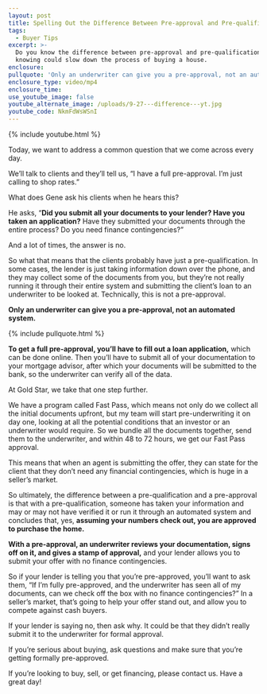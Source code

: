 ```yaml
---
layout: post
title: Spelling Out the Difference Between Pre-approval and Pre-qualification
tags:
  - Buyer Tips
excerpt: >-
  Do you know the difference between pre-approval and pre-qualification? Not
  knowing could slow down the process of buying a house.
enclosure:
pullquote: 'Only an underwriter can give you a pre-approval, not an automated system.'
enclosure_type: video/mp4
enclosure_time:
use_youtube_image: false
youtube_alternate_image: /uploads/9-27---difference---yt.jpg
youtube_code: NkmFdWsWSnI
---
```



{% include youtube.html %}

Today, we want to address a common question that we come across every day.

We’ll talk to clients and they’ll tell us, “I have a full pre-approval. I’m just calling to shop rates.”

What does Gene ask his clients when he hears this?

He asks, “**Did you submit all your documents to your lender? Have you taken an application?** Have they submitted your documents through the entire process? Do you need finance contingencies?”

And a lot of times, the answer is no.

So what that means that the clients probably have just a pre-qualification. In some cases, the lender is just taking information down over the phone, and they may collect some of the documents from you, but they’re not really running it through their entire system and submitting the client’s loan to an underwriter to be looked at. Technically, this is not a pre-approval.

**Only an underwriter can give you a pre-approval, not an automated system.**

{% include pullquote.html %}

**To get a full pre-approval, you’ll have to fill out a loan application,** which can be done online. Then you’ll have to submit all of your documentation to your mortgage advisor, after which your documents will be submitted to the bank, so the underwriter can verify all of the data.

At Gold Star, we take that one step further.

We have a program called Fast Pass, which means not only do we collect all the initial documents upfront, but my team will start pre-underwriting it on day one, looking at all the potential conditions that an investor or an underwriter would require. So we bundle all the documents together, send them to the underwriter, and within 48 to 72 hours, we get our Fast Pass approval.

This means that when an agent is submitting the offer, they can state for the client that they don’t need any financial contingencies, which is huge in a seller’s market.

So ultimately, the difference between a pre-qualification and a pre-approval is that with a pre-qualification, someone has taken your information and may or may not have verified it or run it through an automated system and concludes that, yes, **assuming your numbers check out, you are approved to purchase the home.**

**With a pre-approval, an underwriter reviews your documentation, signs off on it, and gives a stamp of approval,** and your lender allows you to submit your offer with no finance contingencies.

So if your lender is telling you that you’re pre-approved, you’ll want to ask them, “If I’m fully pre-approved, and the underwriter has seen all of my documents, can we check off the box with no finance contingencies?” In a seller’s market, that’s going to help your offer stand out, and allow you to compete against cash buyers.

If your lender is saying no, then ask why. It could be that they didn’t really submit it to the underwriter for formal approval.

If you’re serious about buying, ask questions and make sure that you’re getting formally pre-approved.

If you’re looking to buy, sell, or get financing, please contact us. Have a great day!<br>